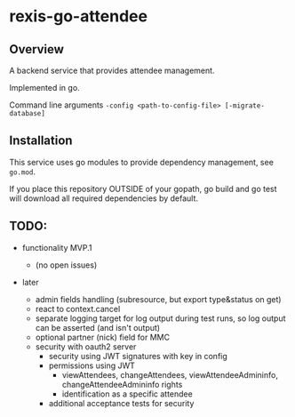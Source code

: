 # rexis-go-attendee

## Overview

A backend service that provides attendee management.

Implemented in go.

Command line arguments
```-config <path-to-config-file> [-migrate-database]```

## Installation

This service uses go modules to provide dependency management, see `go.mod`.

If you place this repository OUTSIDE of your gopath, go build and go test will download
all required dependencies by default. 

## TODO:
- functionality MVP.1
    - (no open issues)

- later
    - admin fields handling (subresource, but export type&status on get)
    - react to context.cancel
    - separate logging target for log output during test runs, so log output can be asserted (and isn't output)
    - optional partner (nick) field for MMC
    - security with oauth2 server
        - security using JWT signatures with key in config
        - permissions using JWT
            - viewAttendees, changeAttendees, viewAttendeeAdmininfo, changeAttendeeAdmininfo rights
            - identification as a specific attendee
        - additional acceptance tests for security
